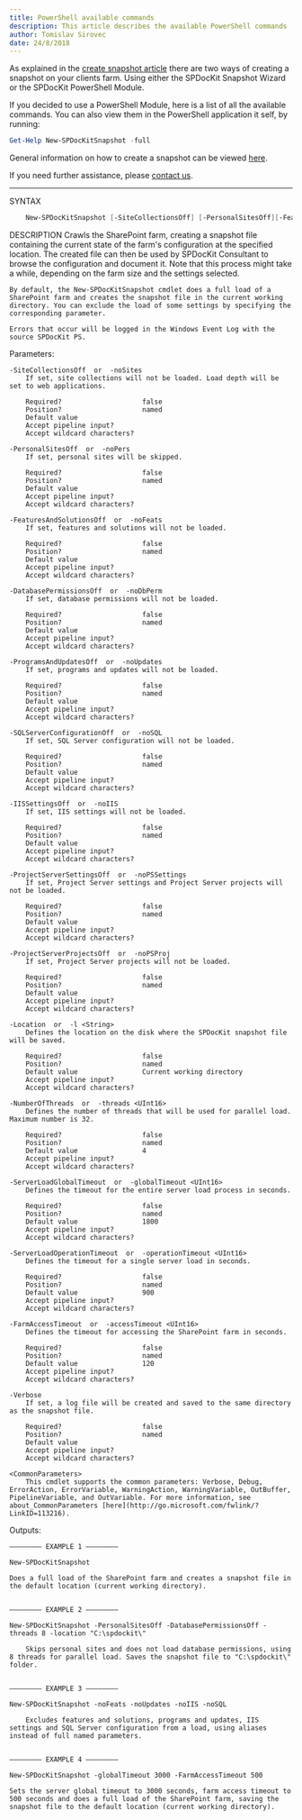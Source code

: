 ```yaml
---
title: PowerShell available commands
description: This article describes the available PowerShell commands
author: Tomislav Sirovec
date: 24/8/2018
---
```



As explained in the [create snapshot article](#internal/how-to/create-snapshot) there are two ways of creating a snapshot on your clients farm. Using either the SPDocKit Snapshot Wizard or the SPDocKit PowerShell Module. 

If you decided to use a PowerShell Module, here is a list of all the available commands. You can also view them in the PowerShell application it self, by running:

```powershell
Get-Help New-SPDocKitSnapshot -full
```

General information on how to create a snapshot can be viewed [here](#internal/how-to/create-snapshot).

If you need further assistance, please [contact us](https://www.syskit.com/company/contact-us/).

-------------------------

SYNTAX
```powershell
    New-SPDocKitSnapshot [-SiteCollectionsOff] [-PersonalSitesOff][-FeaturesAndSolutionsOff] [-DatabasePermissionsOff] [-ProgramsAndUpdatesOff] [-SQLServerConfigurationOff] [-IISSettingsOff] [-ProjectServerSettingsOff] [-ProjectServerProjectsOff] [-Location [<String>]] [-NumberOfThreads [<UInt16>]] [-ServerLoadGlobalTimeout [<UInt16>]] [-ServerLoadOperationTimeout [<UInt16>]] [-FarmAccessTimeout [<UInt16>]] [<CommonParameters>]
```
    
DESCRIPTION
    Crawls the SharePoint farm, creating a snapshot file containing the current state of the farm's configuration at the specified location. The created file can then be used by SPDocKit Consultant to browse the configuration and document it. Note that this process might take a while, depending on the farm size and the settings selected.
    
    By default, the New-SPDocKitSnapshot cmdlet does a full load of a SharePoint farm and creates the snapshot file in the current working directory. You can exclude the load of some settings by specifying the corresponding parameter.
    
    Errors that occur will be logged in the Windows Event Log with the source SPDocKit PS.

Parameters:  

    -SiteCollectionsOff  or  -noSites
        If set, site collections will not be loaded. Load depth will be set to web applications.
        
        Required?                    false
        Position?                    named
        Default value                
        Accept pipeline input?       
        Accept wildcard characters?  
        
    -PersonalSitesOff  or  -noPers
        If set, personal sites will be skipped.
        
        Required?                    false
        Position?                    named
        Default value                
        Accept pipeline input?       
        Accept wildcard characters?  
        
    -FeaturesAndSolutionsOff  or  -noFeats
        If set, features and solutions will not be loaded.
        
        Required?                    false
        Position?                    named
        Default value                
        Accept pipeline input?       
        Accept wildcard characters?  
        
    -DatabasePermissionsOff  or  -noDbPerm
        If set, database permissions will not be loaded.
        
        Required?                    false
        Position?                    named
        Default value                
        Accept pipeline input?       
        Accept wildcard characters?  
        
    -ProgramsAndUpdatesOff  or  -noUpdates
        If set, programs and updates will not be loaded.
        
        Required?                    false
        Position?                    named
        Default value                
        Accept pipeline input?       
        Accept wildcard characters?  
        
    -SQLServerConfigurationOff  or  -noSQL
        If set, SQL Server configuration will not be loaded.
        
        Required?                    false
        Position?                    named
        Default value                
        Accept pipeline input?       
        Accept wildcard characters?  
        
    -IISSettingsOff  or  -noIIS
        If set, IIS settings will not be loaded.
        
        Required?                    false
        Position?                    named
        Default value                
        Accept pipeline input?       
        Accept wildcard characters?  
        
    -ProjectServerSettingsOff  or  -noPSSettings
        If set, Project Server settings and Project Server projects will not be loaded.
        
        Required?                    false
        Position?                    named
        Default value                
        Accept pipeline input?       
        Accept wildcard characters?  
        
    -ProjectServerProjectsOff  or  -noPSProj
        If set, Project Server projects will not be loaded.
        
        Required?                    false
        Position?                    named
        Default value                
        Accept pipeline input?       
        Accept wildcard characters?  
        
    -Location  or  -l <String>
        Defines the location on the disk where the SPDocKit snapshot file will be saved.
        
        Required?                    false
        Position?                    named
        Default value                Current working directory
        Accept pipeline input?       
        Accept wildcard characters?  
        
    -NumberOfThreads  or  -threads <UInt16>
        Defines the number of threads that will be used for parallel load. Maximum number is 32.
        
        Required?                    false
        Position?                    named
        Default value                4
        Accept pipeline input?       
        Accept wildcard characters?  
        
    -ServerLoadGlobalTimeout  or  -globalTimeout <UInt16>
        Defines the timeout for the entire server load process in seconds.
        
        Required?                    false
        Position?                    named
        Default value                1800
        Accept pipeline input?       
        Accept wildcard characters?  
        
    -ServerLoadOperationTimeout  or  -operationTimeout <UInt16>
        Defines the timeout for a single server load in seconds.
        
        Required?                    false
        Position?                    named
        Default value                900
        Accept pipeline input?       
        Accept wildcard characters?  
        
    -FarmAccessTimeout  or  -accessTimeout <UInt16>
        Defines the timeout for accessing the SharePoint farm in seconds.
        
        Required?                    false
        Position?                    named
        Default value                120
        Accept pipeline input?       
        Accept wildcard characters?  
        
    -Verbose
        If set, a log file will be created and saved to the same directory as the snapshot file.
        
        Required?                    false
        Position?                    named
        Default value                
        Accept pipeline input?       
        Accept wildcard characters?  
        
    <CommonParameters>
        This cmdlet supports the common parameters: Verbose, Debug, ErrorAction, ErrorVariable, WarningAction, WarningVariable, OutBuffer, PipelineVariable, and OutVariable. For more information, see about_CommonParameters [here](http://go.microsoft.com/fwlink/?LinkID=113216).


Outputs:
    
    ———————— EXAMPLE 1 ————————
    
    New-SPDocKitSnapshot
        
    Does a full load of the SharePoint farm and creates a snapshot file in the default location (current working directory).
        
    
    ———————— EXAMPLE 2 ————————
    
    New-SPDocKitSnapshot -PersonalSitesOff -DatabasePermissionsOff -threads 8 -location "C:\spdockit\"
    
        Skips personal sites and does not load database permissions, using 8 threads for parallel load. Saves the snapshot file to "C:\spdockit\" folder.
    
        
    ———————— EXAMPLE 3 ————————
    
    New-SPDocKitSnapshot -noFeats -noUpdates -noIIS -noSQL
    
        Excludes features and solutions, programs and updates, IIS settings and SQL Server configuration from a load, using aliases instead of full named parameters.
    
        
    ———————— EXAMPLE 4 ————————
    
    New-SPDocKitSnapshot -globalTimeout 3000 -FarmAccessTimeout 500
        
    Sets the server global timeout to 3000 seconds, farm access timeout to 500 seconds and does a full load of the SharePoint farm, saving the snapshot file to the default location (current working directory).